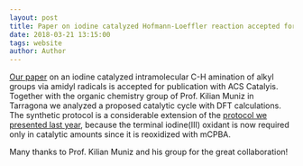 ```yaml
---
layout: post
title: Paper on iodine catalyzed Hofmann-Loeffler reaction accepted for publication in ACS Catalysis
date: 2018-03-21 13:15:00
tags: website
author: Author
---
```

[Our paper](https://pubs.acs.org/doi/10.1021/acscatal.8b00286) on an iodine catalyzed intramolecular C-H amination of alkyl groups via amidyl radicals is accepted for publication with ACS Catalyis. Together with the organic chemistry group of Prof. Kilian Muniz in Tarragona we analyzed a proposed catalytic cycle with DFT calculations. The synthetic protocol is a considerable extension of the [protocol we presented last year](https://onlinelibrary.wiley.com/doi/full/10.1002/ange.201703611), because the terminal iodine(III) oxidant is now required only in catalytic amounts since it is reoxidized with mCPBA.
<p>Many thanks to Prof. Kilian Muniz and his group for the great collaboration!</p>
